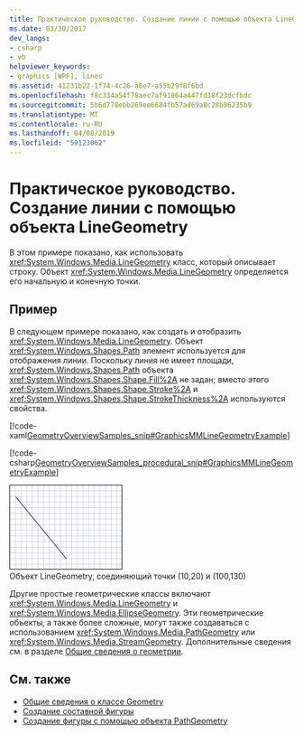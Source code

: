 ```yaml
---
title: Практическое руководство. Создание линии с помощью объекта LineGeometry
ms.date: 03/30/2017
dev_langs:
- csharp
- vb
helpviewer_keywords:
- graphics [WPF], lines
ms.assetid: 41231b22-1f74-4c26-a8e7-a55b29f8f6bd
ms.openlocfilehash: f8c334a54f78aec7af91064a447fd18f23dcfbdc
ms.sourcegitcommit: 5b6d778ebb269ee6684fb57ad69a8c28b06235b9
ms.translationtype: MT
ms.contentlocale: ru-RU
ms.lasthandoff: 04/08/2019
ms.locfileid: "59123062"
---
```

# <a name="how-to-create-a-line-using-a-linegeometry"></a>Практическое руководство. Создание линии с помощью объекта LineGeometry
В этом примере показано, как использовать <xref:System.Windows.Media.LineGeometry> класс, который описывает строку. Объект <xref:System.Windows.Media.LineGeometry> определяется его начальную и конечную точки.  
  
## <a name="example"></a>Пример  
 В следующем примере показано, как создать и отобразить <xref:System.Windows.Media.LineGeometry>.  Объект <xref:System.Windows.Shapes.Path> элемент используется для отображения линии.  Поскольку линия не имеет площади, <xref:System.Windows.Shapes.Path> объекта <xref:System.Windows.Shapes.Shape.Fill%2A> не задан; вместо этого <xref:System.Windows.Shapes.Shape.Stroke%2A> и <xref:System.Windows.Shapes.Shape.StrokeThickness%2A> используются свойства.  
  
 [!code-xaml[GeometryOverviewSamples_snip#GraphicsMMLineGeometryExample](~/samples/snippets/csharp/VS_Snippets_Wpf/GeometryOverviewSamples_snip/CS/GeometryExamples.xaml#graphicsmmlinegeometryexample)]  
  
 [!code-csharp[GeometryOverviewSamples_procedural_snip#GraphicsMMLineGeometryExample](~/samples/snippets/csharp/VS_Snippets_Wpf/GeometryOverviewSamples_procedural_snip/CSharp/GeometryExamples.cs#graphicsmmlinegeometryexample)]
   
  
 ![LineGeometry](./media/graphicsmm-line.gif "graphicsmm_line")  
Объект LineGeometry, соединяющий точки (10,20) и (100,130)  
  
 Другие простые геометрические классы включают <xref:System.Windows.Media.LineGeometry> и <xref:System.Windows.Media.EllipseGeometry>. Эти геометрические объекты, а также более сложные, могут также создаваться с использованием <xref:System.Windows.Media.PathGeometry> или <xref:System.Windows.Media.StreamGeometry>. Дополнительные сведения см. в разделе [Общие сведения о геометрии](geometry-overview.md).  
  
## <a name="see-also"></a>См. также

- [Общие сведения о классе Geometry](geometry-overview.md)
- [Создание составной фигуры](how-to-create-a-composite-shape.md)
- [Создание фигуры с помощью объекта PathGeometry](how-to-create-a-shape-by-using-a-pathgeometry.md)
